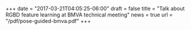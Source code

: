 +++
date = "2017-03-21T04:05:25-06:00"
draft = false
title = "Talk about RGBD feature learning at BMVA technical meeting"
news = true
url = "/pdf/pose-guided-bmva.pdf"
+++